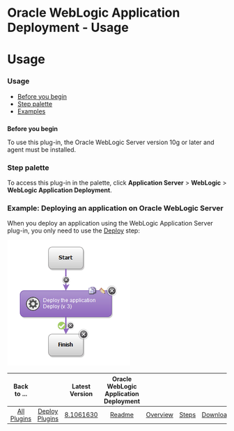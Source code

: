 
Oracle WebLogic Application Deployment - Usage
==============================================

# Usage



### Usage




 


* [Before you begin](#before_you_begin)
* [Step palette](#palette)
* [Examples](#example)



### 
**Before you begin**


To use this plug-in, the Oracle WebLogic Server version 10g or later and agent must be installed.
 



### **Step palette**


To access this plug-in in the palette, click **Application Server** > **WebLogic** > 
**WebLogic Application Deployment**.



### **Example: Deploying an application on Oracle WebLogic Server**


When you 
deploy an application using the WebLogic Application Server plug-in, you only need to use the 
[Deploy](https://www.urbancode.com/plugindoc/ibmucd/weblogic-application-server/3-489466/steps/#deploy) step:



[![deployweblogic](deployweblogic.gif)](deployweblogic.gif)




|Back to ...||Latest Version|Oracle WebLogic Application Deployment ||||
| :---: | :---: | :---: | :---: | :---: | :---: | :---: |
|[All Plugins](../../index.md)|[Deploy Plugins](../README.md)|[8.1061630](https://raw.githubusercontent.com/UrbanCode/IBM-UCD-PLUGINS/main/files/plugin-air-WebLogic-Application-Deployment/plugin-air-WebLogic-Application-Deployment-8.1061630.zip)|[Readme](README.md)|[Overview](overview.md)|[Steps](steps.md)|[Downloads](downloads.md)|
